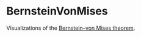 # BernsteinVonMises

Visualizations of the [Bernstein–von Mises theorem](https://en.wikipedia.org/wiki/Bernstein%E2%80%93von_Mises_theorem).
